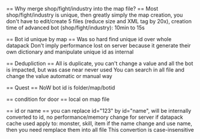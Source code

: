 == Why merge shop/fight/industry into the map file? ==
Most shop/fight/industry is unique, then greatly simply the map creation, you don't have to edit/create 5 files (reduce size and XML tag by 20x), creation time of advanced bot (shop/fight/industry): 10min to 15s

== Bot id unique by map ==
Was so hard find unique id over whole datapack
Don't imply performance lost on server because it generate their own dictionary and manipulate unique id as internal

== Dedupliction ==
All is duplicate, you can't change a value and all the bot is impacted, but was case near never used
You can search in all file and change the value automatic or manual way

== Quest ==
NoW bot id is folder/map/botid

== condition for door ==
local on map file

== id or name ==
you can replace id="123" by id="name", will be internally converted to id, no performance/memory change for server if datapack cache used
apply to: monster, skill, item
if the name change and use name, then you need remplace them into all file
This convertion is case-insensitive
